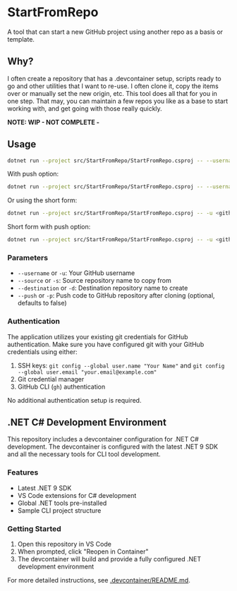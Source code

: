 # StartFromRepo
A tool that can start a new GitHub project using another repo as a basis or template.

## Why?
I often create a repository that has a .devcontainer setup, scripts ready to go and other utilities that I want to re-use. I often clone it, copy the items over or manually set the new origin, etc. This tool does all that for you in one step. That may, you can maintain a few repos you like as a base to start working with, and get going with those really quickly.

**NOTE: WIP - NOT COMPLETE -**

## Usage

```bash
dotnet run --project src/StartFromRepo/StartFromRepo.csproj -- --username <github-username> --source <source-repo> --destination <destination-repo>
```

With push option:

```bash
dotnet run --project src/StartFromRepo/StartFromRepo.csproj -- --username <github-username> --source <source-repo> --destination <destination-repo> --push
```

Or using the short form:

```bash
dotnet run --project src/StartFromRepo/StartFromRepo.csproj -- -u <github-username> -s <source-repo> -d <destination-repo>
```

Short form with push option:

```bash
dotnet run --project src/StartFromRepo/StartFromRepo.csproj -- -u <github-username> -s <source-repo> -d <destination-repo> -p
```

### Parameters

- `--username` or `-u`: Your GitHub username
- `--source` or `-s`: Source repository name to copy from
- `--destination` or `-d`: Destination repository name to create
- `--push` or `-p`: Push code to GitHub repository after cloning (optional, defaults to false)

### Authentication

The application utilizes your existing git credentials for GitHub authentication. Make sure you have configured git with your GitHub credentials using either:

1. SSH keys: `git config --global user.name "Your Name"` and `git config --global user.email "your.email@example.com"`
2. Git credential manager
3. GitHub CLI (`gh`) authentication

No additional authentication setup is required.

## .NET C# Development Environment

This repository includes a devcontainer configuration for .NET C# development. The devcontainer is configured with the latest .NET 9 SDK and all the necessary tools for CLI tool development.

### Features

- Latest .NET 9 SDK
- VS Code extensions for C# development
- Global .NET tools pre-installed
- Sample CLI project structure

### Getting Started

1. Open this repository in VS Code
2. When prompted, click "Reopen in Container"
3. The devcontainer will build and provide a fully configured .NET development environment

For more detailed instructions, see [.devcontainer/README.md](.devcontainer/README.md).
